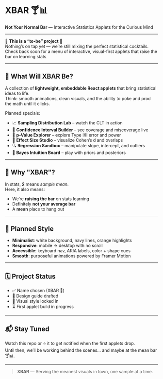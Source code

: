 # XBAR 🍸📊  
**Not Your Normal Bar** — Interactive Statistics Applets for the Curious Mind  

---

🚧 **This is a “to-be” project** 🚧  
Nothing’s on tap yet — we’re still mixing the perfect statistical cocktails.  
Check back soon for a menu of interactive, visual-first applets that raise the bar on learning stats.  

---

## 🧠 What Will XBAR Be?  
A collection of **lightweight, embeddable React applets** that bring statistical ideas to life.  
Think: smooth animations, clean visuals, and the ability to poke and prod the math until it clicks.  

Planned specials:  
- 📈 **Sampling Distribution Lab** – watch the CLT in action  
- 🎯 **Confidence Interval Builder** – see coverage and miscoverage live  
- 🎲 **p-Value Explorer** – explore Type I/II error and power  
- 📏 **Effect Size Studio** – visualize Cohen’s d and overlaps  
- 🔍 **Regression Sandbox** – manipulate slope, intercept, and outliers  
- 🧮 **Bayes Intuition Board** – play with priors and posteriors  

---

## 🍹 Why "XBAR"?  
In stats, **x̄** means *sample mean*.  
Here, it also means:  
- We’re **raising the bar** on stats learning  
- Definitely **not your average bar**  
- A **mean** place to hang out  

---

## 🎨 Planned Style  
- **Minimalist**: white background, navy lines, orange highlights  
- **Responsive**: mobile → desktop with no scroll  
- **Accessible**: keyboard nav, ARIA labels, color + shape cues  
- **Smooth**: purposeful animations powered by Framer Motion  

---

## 🗓 Project Status  
- ✅ Name chosen (XBAR 🎉)  
- 📝 Design guide drafted  
- 🎨 Visual style locked in  
- ⏳ First applet build in progress  

---

## 📬 Stay Tuned  
Watch this repo or ⭐ it to get notified when the first applets drop.  
Until then, we’ll be working behind the scenes… and maybe at the mean bar 🍸📊.

---

> **XBAR** — Serving the meanest visuals in town, one sample at a time.